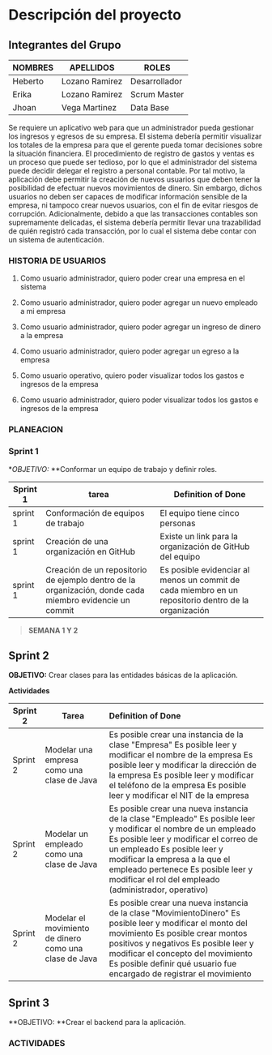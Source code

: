 # Descripción del proyecto

## Integrantes del Grupo

| NOMBRES | APELLIDOS      | ROLES         |
| ------- | -------------- | ------------- |
| Heberto | Lozano Ramirez | Desarrollador |
| Erika   | Lozano Ramirez | Scrum Master  |
| Jhoan   | Vega Martinez  | Data Base     |

Se requiere un aplicativo web para que un administrador pueda gestionar los ingresos y egresos de su empresa. El sistema debería permitir visualizar los totales de la empresa para que el gerente pueda tomar decisiones sobre la situación financiera. El procedimiento de registro de gastos y ventas es un proceso que puede ser tedioso, por lo que el administrador del sistema puede decidir delegar el registro a personal contable. Por tal motivo, la aplicación debe permitir la creación de nuevos usuarios que deben tener la posibilidad de efectuar nuevos movimientos de dinero. Sin embargo, dichos usuarios no deben ser capaces de modificar información sensible de la empresa, ni tampoco crear nuevos usuarios, con el fin de evitar riesgos de corrupción. Adicionalmente, debido a que las transacciones contables son supremamente delicadas, el sistema debería permitir llevar una trazabilidad de quién registró cada transacción, por lo cual el sistema debe contar con un sistema de autenticación.

### HISTORIA DE USUARIOS

1. Como usuario administrador, quiero poder crear una empresa en el sistema

2. Como usuario administrador, quiero poder agregar un nuevo empleado a mi empresa
3. Como usuario administrador, quiero poder agregar un ingreso de dinero a la empresa
4. Como usuario administrador, quiero poder agregar un egreso a la empresa
5. Como usuario operativo, quiero poder visualizar todos los gastos e ingresos de la empresa
6. Como usuario administrador, quiero poder visualizar todos los gastos e ingresos de la empresa

### PLANEACION

### Sprint 1

**OBJETIVO:* **Conformar un equipo de trabajo y definir roles.

| Sprint 1 | tarea                                                        | Definition of Done                                           |
| -------- | ------------------------------------------------------------ | ------------------------------------------------------------ |
| sprint 1 | Conformación de equipos de trabajo                           | El equipo tiene cinco personas                               |
| sprint 1 | Creación de una organización en GitHub                       | Existe un link para la organización de GitHub del equipo     |
| sprint 1 | Creación de un repositorio de ejemplo dentro de la organización, donde cada miembro evidencie un commit | Es posible evidenciar al menos un commit de cada miembro en un repositorio dentro de la organización |

> **SEMANA 1 Y 2**

##  Sprint 2

**OBJETIVO:** Crear clases para las entidades básicas de la aplicación.

**Actividades**

| Sprint 2 | Tarea                                                  | Definition of Done                                           |
| -------- | ------------------------------------------------------ | :----------------------------------------------------------- |
| Sprint 2 | Modelar una empresa como una clase de Java             | Es posible crear una instancia de la clase "Empresa" Es posible leer y modificar el nombre de la empresa Es posible leer y modificar la dirección de la empresa Es posible leer y modificar el teléfono de la empresa Es posible leer y modificar el NIT de la empresa |
| Sprint 2 | Modelar un empleado como una clase de Java             | Es posible crear una nueva instancia de la clase "Empleado" Es posible leer y modificar el nombre de un empleado Es posible leer y modificar el correo de un empleado Es posible leer y modificar la empresa a la que el empleado pertenece Es posible leer y modificar el rol del empleado (administrador, operativo) |
| Sprint 2 | Modelar el movimiento de dinero como una clase de Java | Es posible crear una nueva instancia de la clase "MovimientoDinero" Es posible leer y modificar el monto del movimiento Es posible crear montos positivos y negativos Es posible leer y modificar el concepto del movimiento Es posible definir qué usuario fue encargado de registrar el movimiento |



## Sprint 3

**OBJETIVO: **Crear el backend para la aplicación.

### ACTIVIDADES















